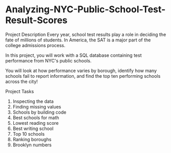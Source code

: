 # Analyzing-NYC-Public-School-Test-Result-Scores
Project Description
Every year, school test results play a role in deciding the fate of millions of students. In America, the SAT is a major part of the college admissions process.

In this project, you will work with a SQL database containing test performance from NYC's public schools.

You will look at how performance varies by borough, identify how many schools fail to report information, and find the top ten performing schools across the city!

Project Tasks
1. Inspecting the data
2. Finding missing values
3. Schools by building code
4. Best schools for math
5. Lowest reading score
6. Best writing school
7. Top 10 schools
8. Ranking boroughs
9. Brooklyn numbers
